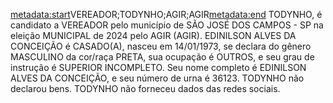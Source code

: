 <metadata:start>VEREADOR;TODYNHO;AGIR;AGIR<metadata:end>
TODYNHO, é candidato a VEREADOR pelo município de SÃO JOSÉ DOS CAMPOS - SP na eleição MUNICIPAL de 2024 pelo AGIR (AGIR). EDINILSON ALVES DA CONCEIÇÃO é CASADO(A), nasceu em 14/01/1973, se declara do gênero MASCULINO da cor/raça PRETA, sua ocupação é OUTROS, e seu grau de instrução é SUPERIOR INCOMPLETO. Seu nome completo é EDINILSON ALVES DA CONCEIÇÃO, e seu número de urna é 36123.
TODYNHO não declarou bens.
TODYNHO não forneceu dados das redes sociais.